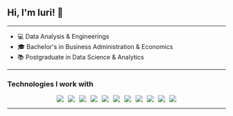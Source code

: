 <h2>Hi, I'm Iuri! 👋</h2>



<hr>

<ul>
    <li>💻 Data Analysis & Engineerings</li>
    <li>🎓 Bachelor's in Business Administration & Economics</li>
    <li>📚 Postgraduate in Data Science & Analytics</li>
    <!-- <li>💻 Experiência em análise de dados, modelagem, machine learning e visualização</li> -->
</ul>


<!--<p>Check out my <a href="https://sites.google.com/view/iurialbuquerque/" target="_blank">Power BI Dashboard Portfolio</a></p> -->


<hr>
<h3>Technologies I work with</h3>

<div style="display: flex; flex-wrap: wrap; justify-content: center; gap: 10px;">
    <img src="https://img.shields.io/badge/Python-3776AB?style=for-the-badge&logo=python&logoColor=white"/>
    <img src="https://img.shields.io/badge/R-276DC3?style=for-the-badge&logo=r&logoColor=white"/>
    <img src="https://img.shields.io/badge/Metabase-509EE3?style=for-the-badge&logo=metabase&logoColor=fff"/>
    <img src="https://img.shields.io/badge/PowerBI-F2C811?style=for-the-badge&logo=Power%20BI&logoColor=white"/>
    <img src="https://img.shields.io/badge/Microsoft%20SQL%20Server-CC2927?style=for-the-badge&logo=microsoft%20sql%20server&logoColor=white"/>
    <img src="https://img.shields.io/badge/MySQL-4479A1.svg?style=for-the-badge&logo=mysql&logoColor=white"/>
    <img src="https://img.shields.io/badge/-Oracle%20Database-F80000?logo=oracle&logoColor=white&style=for-the-badge"/>
    <img src="https://img.shields.io/badge/Google_Cloud-4285F4?style=for-the-badge&logo=google-cloud&logoColor=white"/>
    <img src="https://img.shields.io/badge/Apache%20Airflow-017CEE?style=for-the-badge&logo=Apache%20Airflow&logoColor=white"/>
    <img src="https://img.shields.io/badge/Microsoft_Office-D83B01?style=for-the-badge&logo=microsoft-office&logoColor=white"/>
    <img src="https://img.shields.io/badge/Jira-%230A0FFF.svg?style=for-the-badge&logo=jira&logoColor=white"/>
</div>

<!--
<table border="1" style="border-collapse: collapse; width: 100%; text-align: center;">
    <tr>
        <th>Visualization</th>
        <th>Databases</th>
        <th>Cloud & Automation</th>
        <th>Productivity & Management</th>
    </tr>
    <tr>
        <td><img src="https://img.shields.io/badge/PowerBI-F2C811?style=for-the-badge&logo=Power%20BI&logoColor=white"/></td>
        <td><img src="https://img.shields.io/badge/MySQL-4479A1.svg?style=for-the-badge&logo=mysql&logoColor=white"/></td>
        <td><img src="https://img.shields.io/badge/Google_Cloud-4285F4?style=for-the-badge&logo=google-cloud&logoColor=white"/></td>
        <td><img src="https://img.shields.io/badge/Microsoft_Office-D83B01?style=for-the-badge&logo=microsoft-office&logoColor=white"/></td>
    </tr>
    <tr>
        <td><img src="https://img.shields.io/badge/Metabase-509EE3?style=for-the-badge&logo=metabase&logoColor=fff"/></td>
        <td><img src="https://img.shields.io/badge/Microsoft%20SQL%20Server-CC2927?style=for-the-badge&logo=microsoft%20sql%20server&logoColor=white"/></td>
        <td><img src="https://img.shields.io/badge/Apache%20Airflow-017CEE?style=for-the-badge&logo=Apache%20Airflow&logoColor=white"/></td>
        <td><img src="https://img.shields.io/badge/Jira-%230A0FFF.svg?style=for-the-badge&logo=jira&logoColor=white"/></td>
    </tr>
    <tr>
        <td><img src="https://img.shields.io/badge/Python-3776AB?style=for-the-badge&logo=python&logoColor=white"/></td>
        <td><img src="https://img.shields.io/badge/-Oracle%20Database-F80000?logo=oracle&logoColor=white&style=for-the-badge"/></td>
        <td><img src="https://img.shields.io/badge/R-276DC3?style=for-the-badge&logo=r&logoColor=white"/></td>
        <td></td>
    </tr>
</table>
-->
<hr>
